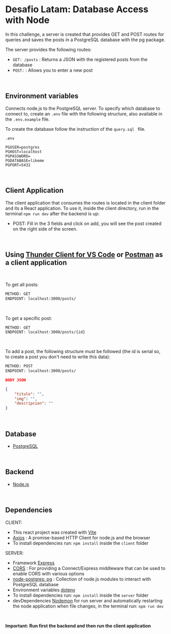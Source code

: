 # Desafio Latam: Database Access with Node

In this challenge, a server is created that provides GET and POST routes for queries and saves the posts in a PostgreSQL database with the pg package.

The server provides the following routes:

- `GET: /posts` :  Returns a JSON with the registered posts from the database
- `POST:` : Allows you to enter a new post

<br>


Environment variables
-------
Connects node.js to the PostgreSQL server. To specify which database to connect to, create an `.env` file with the following structure, also available in the `.env.example` file.

To create the database follow the instruction of the `query.sql ` file.

```
.env

PGUSER=postgres 
PGHOST=localhost
PGPASSWORD=
PGDATABASE=likeme
PGPORT=5432
```

<br>


Client Application
-------
The client application that consumes the routes is located in the client folder and its a React application. To use it, inside the client directory, run in the terminal `npm run dev` after the backend is up:

- POST:  Fill in the 3 fields and click on add, you will see the post created on the right side of the screen.


<br>

Using [Thunder Client for VS Code](https://www.thunderclient.com/) or [Postman](https://www.postman.com/) as a client application
-------
<br>

To get all posts:
```html
METHOD: GET 
ENDPOINT: localhost:3000/posts/
```
<br>

To get a specific post:

```
METHOD: GET
ENDPOINT: localhost:3000/posts/{id}
```
<br>

To add a post, the following structure must be followed (the id is serial so, to create a post you don't need to write this data):


```html
METHOD: POST
ENDPOINT: localhost:3000/posts/
```
```json
BODY JSON

{
    "titulo": "",
    "img": "",
    "descripcion": ""
}
```

<br>

Database
-------
- [PostgreSQL](https://www.postgresql.org/)

<br>

Backend
-------

- [Node.js](https://nodejs.dev/)

<br>

Dependencies
-------


CLIENT:

- This react project was created with [Vite](https://vitejs.dev/guide/)
- [Axios](https://axios-http.com/) : A promise-based HTTP Client for node.js and the browser 
- To install dependencies run: `npm install` inside the `client` folder

SERVER:

- Framework [Express](https://expressjs.com/es/)
- [CORS](https://expressjs.com/en/resources/middleware/cors.html) : For providing a Connect/Express middleware that can be used to enable CORS with various options 
- [node-postgres: pg](https://node-postgres.com/) : Collection of node.js modules to interact with PostgreSQL database 
- Environment variables [dotenv](https://www.npmjs.com/package/dotenv)
- To install dependencies run: `npm install` inside the `server` folder
- devDependencies [Nodemon](https://www.npmjs.com/package/nodemon) for run server and automatically restarting the node application when file changes, in the terminal run: `npm run dev`

<br>

**Important: Run first the backend and then run the client application**




